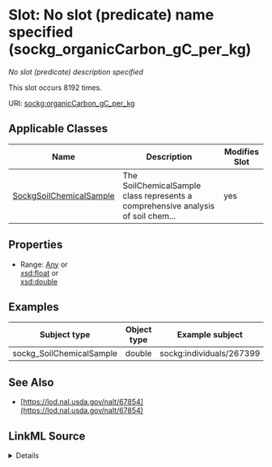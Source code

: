 

# Slot: No slot (predicate) name specified (sockg_organicCarbon_gC_per_kg)


_No slot (predicate) description specified_






This slot occurs 8192 times.


URI: [sockg:organicCarbon_gC_per_kg](https://idir.uta.edu/sockg-ontology/docs/organicCarbon_gC_per_kg)



<!-- no inheritance hierarchy -->





## Applicable Classes

| Name | Description | Modifies Slot |
| --- | --- | --- |
| [SockgSoilChemicalSample](../classes/SockgSoilChemicalSample.md) | The SoilChemicalSample class represents a comprehensive analysis of soil chem... |  yes  |







## Properties

* Range: [Any](../classes/Any.md)&nbsp;or&nbsp;<br />[xsd:float](http://www.w3.org/2001/XMLSchema#float)&nbsp;or&nbsp;<br />[xsd:double](http://www.w3.org/2001/XMLSchema#double)






## Examples

| Subject type | Object type | Example subject | Example object | Occurrences |
| --- | --- | --- | --- | --- |
| sockg_SoilChemicalSample | double | sockg:individuals/267399 | 9.223125 | 8192 |


## See Also

* [https://lod.nal.usda.gov/nalt/67854](https://lod.nal.usda.gov/nalt/67854)



## LinkML Source

<details>

```yaml
name: sockg_organicCarbon_gC_per_kg
annotations:
  count:
    tag: count
    value: 8192
description: No slot (predicate) description specified
title: No slot (predicate) name specified
examples:
- object:
    example_object: '9.223125'
    example_object_type: double
    example_predicate: sockg:organicCarbon_gC_per_kg
    example_subject: sockg:individuals/267399
    example_subject_type: sockg_SoilChemicalSample
from_schema: soc-kg
see_also:
- https://lod.nal.usda.gov/nalt/67854
rank: 1000
domain: sockg_SoilChemicalSample
slot_uri: sockg:organicCarbon_gC_per_kg
alias: sockg_organicCarbon_gC_per_kg
domain_of:
- sockg_SoilChemicalSample
range: Any
any_of:
- range: float
- range: double

```
</details>